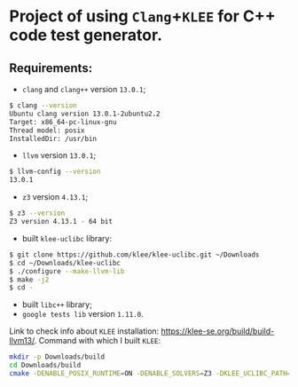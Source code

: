# Project of using `Clang`+`KLEE` for C++ code test generator.

## Requirements:

- `clang` and `clang++` version `13.0.1`;

```bash
$ clang --version
Ubuntu clang version 13.0.1-2ubuntu2.2
Target: x86_64-pc-linux-gnu
Thread model: posix
InstalledDir: /usr/bin
```

- `llvm` version `13.0.1`;

```bash
$ llvm-config --version
13.0.1
```

- `z3` version `4.13.1`;

```bash
$ z3 --version
Z3 version 4.13.1 - 64 bit
```

- built `klee-uclibc` library:

```bash
$ git clone https://github.com/klee/klee-uclibc.git ~/Downloads
$ cd ~/Downloads/klee-uclibc
$ ./configure --make-llvm-lib   
$ make -j2
$ cd -
```

- built `libc++` library;
- `google tests lib` version `1.11.0`.

Link to check info about `KLEE` installation: https://klee-se.org/build/build-llvm13/.
Command with which I built `KLEE`:

```bash
mkdir -p Downloads/build
cd Downloads/build
cmake -DENABLE_POSIX_RUNTIME=ON -DENABLE_SOLVERS=Z3 -DKLEE_UCLIBC_PATH=/home/alex/Downloads/klee-uclibc -DENABLE_UNIT_TESTS=ON -DGTEST_SRC_DIR=/home/alex/Downloads/gtests/googletest-release-1.11.0/ -DENABLE_KLEE_LIBCXX=ON -DKLEE_LIBCXX_DIR=/home/alex/Downloads/libc++-install-130 -DKLEE_LIBCXX_INCLUDE_PATH=/home/alex/libc++-install-130/include/c++/v1/ /home/alex/Downloads/klee
```